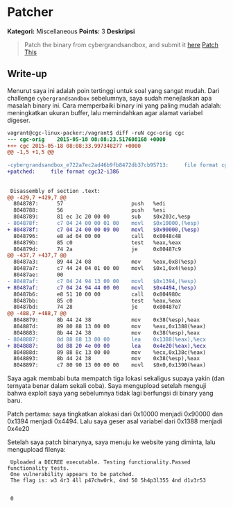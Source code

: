 # Patcher

**Kategori:** Miscellaneous
**Points:** 3
**Deskripsi**

> Patch the binary from cybergrandsandbox, and submit it [here](http://patcher_2b00042f7481c7b056c4b410d28f33c1.quals.shallweplayaga.me/patcher/)
> [Patch This](http://downloads.notmalware.ru/cybergrandsandbox_e722a7ec2ad46b9fb8472db37cb95713)

## Write-up

Menurut saya ini adalah poin tertinggi untuk soal yang sangat mudah. Dari challenge `cybergrandsandbox` sebelumnya, saya sudah menejlaskan apa masalah binary ini. Cara memperbaiki binary ini yang paling mudah adalah: meningkatkan ukuran buffer, lalu memindahkan agar alamat variabel digeser.

```diff
vagrant@cgc-linux-packer:/vagrant$ diff -ruN cgc-orig cgc
--- cgc-orig    2015-05-18 08:08:23.517608168 +0000
+++ cgc 2015-05-18 08:08:33.997348277 +0000
@@ -1,5 +1,5 @@
 
-cybergrandsandbox_e722a7ec2ad46b9fb8472db37cb95713:     file format cgc32-i386
+patched:     file format cgc32-i386
 
 
 Disassembly of section .text:
@@ -429,7 +429,7 @@
  8048787:      57                      push   %edi
  8048788:      56                      push   %esi
  8048789:      81 ec 3c 20 00 00       sub    $0x203c,%esp
- 804878f:      c7 04 24 00 00 01 00    movl   $0x10000,(%esp)
+ 804878f:      c7 04 24 00 00 09 00    movl   $0x90000,(%esp)
  8048796:      e8 ad 04 00 00          call   0x8048c48
  804879b:      85 c0                   test   %eax,%eax
  804879d:      74 2a                   je     0x80487c9
@@ -437,7 +437,7 @@
  80487a3:      89 44 24 08             mov    %eax,0x8(%esp)
  80487a7:      c7 44 24 04 01 00 00    movl   $0x1,0x4(%esp)
  80487ae:      00 
- 80487af:      c7 04 24 94 13 00 00    movl   $0x1394,(%esp)
+ 80487af:      c7 04 24 94 44 00 00    movl   $0x4494,(%esp)
  80487b6:      e8 51 10 00 00          call   0x804980c
  80487bb:      85 c0                   test   %eax,%eax
  80487bd:      74 28                   je     0x80487e7
@@ -488,7 +488,7 @@
  8048879:      8b 44 24 38             mov    0x38(%esp),%eax
  804887d:      89 80 88 13 00 00       mov    %eax,0x1388(%eax)
  8048883:      8b 44 24 38             mov    0x38(%esp),%eax
- 8048887:      8d 88 88 13 00 00       lea    0x1388(%eax),%ecx
+ 8048887:      8d 88 20 4e 00 00       lea    0x4e20(%eax),%ecx  
  804888d:      89 88 8c 13 00 00       mov    %ecx,0x138c(%eax)
  8048893:      8b 44 24 38             mov    0x38(%esp),%eax
  8048897:      c7 80 90 13 00 00 00    movl   $0x0,0x1390(%eax)
```

Saya agak membabi buta mempatch tiga lokasi sekaligus supaya yakin (dan ternyata benar dalam sekali coba). Saya mengupload setelah menguji bahwa exploit saya yang sebelumnya tidak lagi berfungsi di binary yang baru.

Patch pertama: saya tingkatkan alokasi dari 0x10000 menjadi 0x90000 dan 0x1394 menjadi 0x4494. Lalu saya geser asal variabel dari 0x1388 menjadi 0x4e20

Setelah saya patch binarynya, saya menuju ke website yang diminta, lalu mengupload filenya:


	 Uploaded a DECREE executable. Testing functionality.Passed functionality tests.
	 One vulnerability appears to be patched.
	 The flag is: w3 4r3 4ll p47chw0rk, 4nd 50 5h4p3l355 4nd d1v3r53 


	 0
	 

